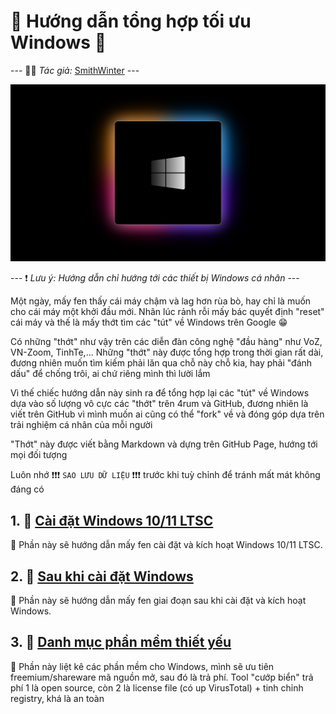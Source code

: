 # 📒 **Hướng dẫn tổng hợp tối ưu Windows** 📒

--- 👨‍💻 *Tác giả:* [SmithWinter](https://voz.vn/u/smithwinter.1715938/) ---

![Background-1](./Images/background-1.jpg)

--- ❗ *Lưu ý: Hướng dẫn chỉ hướng tới các thiết bị Windows cá nhân* ---

Một ngày, mấy fen thấy cái máy chậm và lag hơn rùa bò, hay chỉ là muốn cho cái máy một khởi đầu mới. Nhân lúc rảnh rỗi mấy bác quyết định "reset" cái máy và thế là mấy thớt tìm các "tút" về Windows trên Google 😁

Có những "thớt" như vậy trên các diễn đàn công nghệ "đầu hàng" như VoZ, VN-Zoom, TinhTe,... Những "thớt" này được tổng hợp trong thời gian rất dài, đương nhiên muốn tìm kiếm phải lăn qua chỗ này chỗ kia, hay phải "đánh dấu" để chống trôi, ai chứ riêng mình thì lười lắm

Vì thế chiếc hướng dẫn này sinh ra để tổng hợp lại các "tút" về Windows dựa vào số lượng vô cực các "thớt" trên 4rum và GitHub, đương nhiên là viết trên GitHub vì mình muốn ai cũng có thể "fork" về và đóng góp dựa trên trải nghiệm cá nhân của mỗi người

"Thớt" này được viết bằng Markdown và dựng trên GitHub Page, hướng tới mọi đối tượng

Luôn nhớ  ❗❗❗ `SAO LƯU DỮ LIỆU` ❗❗❗ trước khi tuỳ chỉnh để tránh mất mát không đáng có

## 1. 📔 [Cài đặt Windows 10/11 LTSC](./Pages/Windows-LTSC-Installation.md)

📝 Phần này sẽ hướng dẫn mấy fen cài đặt và kích hoạt Windows 10/11 LTSC.

## 2. 📔 [Sau khi cài đặt Windows](./Pages/Windows-Post-Install.md)

📝 Phần này sẽ hướng dẫn mấy fen giai đoạn sau khi cài đặt và kích hoạt Windows.

## 3. 📔 [Danh mục phần mềm thiết yếu](./Pages/Essential-Software-Category.md)

📝 Phần này liệt kê các phần mềm cho Windows, mình sẽ ưu tiên freemium/shareware mã nguồn mở, sau đó là trả phí. Tool "cướp biển" trả phí 1 là open source, còn 2 là license file (có up VirusTotal) + tinh chỉnh registry, khá là an toàn
